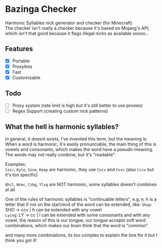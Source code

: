 # Bazinga Checker
Harmonic Syllables nick generator and checker (for Minecraft) <br>
The checker isn't really a checker because it's based on Mojang's API, which isn't that good because it flags illegal nicks as available soooo...

## Features
- [X] Portable
- [X] Proxyless
- [X] Fast
- [X] Customizable

## Todo
- [ ] Proxy system (rate limit is high but it's still better to use proxies)
- [ ] Regex Support (creating custom nick patterns)

## What the hell is harmonic syllables?
in general, it doesnt exists, I've invented this term, but the meaning is: <br>
When a word is harmonic, it's easily pronunciable, the main thing of this is vowels and consonants, which makes the word have a pseudo-meaning. The words may not really combine, but it's "readable".

Examples: <br>
`Coir`, `Kyle`, `Sine`, `Keep` are harmonic, they use `Cvcv` and `Cvvc` (also `Cccv` but it's too specific)

`Qhil`, `Wzec`, `Czkg`, `Ylxq` are NOT harmonic, some syllables doesn't combines at all

One of the rules of harmonic syllables is "continuable letters", e.g: `H`, h is a letter that if not on the start/end of the word can be extended, like:
`Shop`: SHO -> ccv | h can be extended with any vowel <br>
`Lying`: LY -> cc | l can be extended with some consonants and with any vowel, the reason of this is our tongue, our tongue accepts soft word combinations, which makes our brain think that the word is "common"

and many more combinations, its too complex to explain the lore for it but I think you got it!
